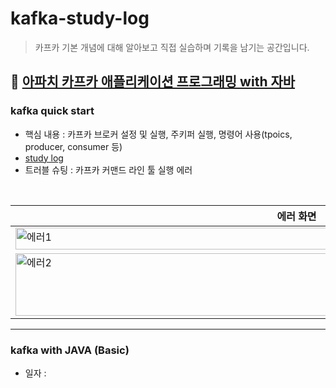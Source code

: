 # kafka-study-log

> 카프카 기본 개념에 대해 알아보고 직접 실습하며 기록을 남기는 공간입니다.

## 📌 [아파치 카프카 애플리케이션 프로그래밍 with 자바](https://product.kyobobook.co.kr/detail/S000001842177)

### kafka quick start
- 핵심 내용 : 카프카 브로커 설정 및 실행, 주키퍼 실행, 명령어 사용(tpoics, producer, consumer 등)
- [study log](https://obtainable-poppyseed-72e.notion.site/2-57ed435bbf414a609628c45c89bd4227?pvs=4)
- 트러블 슈팅 : 카프카 커맨드 라인 툴 실행 에러
<br>

|에러 화면|
|---|
|<img src="https://github.com/hiki-developer/kimgun95_kafka_project/assets/54833128/7d682e42-6f50-408e-b468-2c88982286a4" alt="에러1" width="750" height="35">|
|<img src="https://github.com/hiki-developer/kimgun95_kafka_project/assets/54833128/92c39893-0446-46e4-adee-6ea54ff022b9" alt="에러2" width="900" height="100">|

---
### kafka with JAVA (Basic)
- 일자 : 

